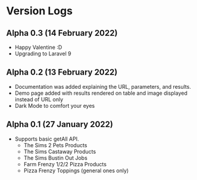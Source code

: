 # Version Logs

## Alpha 0.3 (14 February 2022)

* Happy Valentine :D
* Upgrading to Laravel 9

## Alpha 0.2 (13 February 2022)

* Documentation was added explaining the URL, parameters, and results.
* Demo page added with results rendered on table and image displayed instead of URL only
* Dark Mode to comfort your eyes

## Alpha 0.1 (27 January 2022)

* Supports basic getAll API.
  * The Sims 2 Pets Products
  * The Sims Castaway Products
  * The Sims Bustin Out Jobs
  * Farm Frenzy 1/2/2 Pizza Products
  * Pizza Frenzy Toppings (general ones only)
